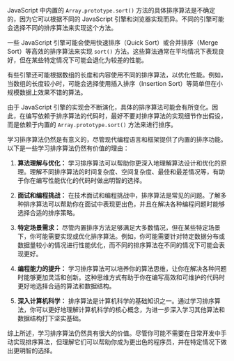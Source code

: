 JavaScript 中内置的 `Array.prototype.sort()` 方法的具体排序算法是不确定的，因为它可以根据不同的 JavaScript 引擎和浏览器实现而异。不同的引擎可能会选择不同的排序算法来实现这个方法。

一些 JavaScript 引擎可能会使用快速排序（Quick Sort）或合并排序（Merge Sort）等高效的排序算法来实现 `sort()` 方法。这些算法通常在平均情况下表现良好，但在某些特定情况下可能会退化为较差的性能。

有些引擎还可能根据数组的长度和内容使用不同的排序算法，以优化性能。例如，当数组的长度较小时，可能会选择使用插入排序（Insertion Sort）等简单但在小规模数据上效果不错的算法。

由于 JavaScript 引擎的实现会不断演化，具体的排序算法可能会有所变化。因此，在编写依赖于排序算法的代码时，最好不要对排序算法的实现细节作出假设，而是依赖于内置的 `Array.prototype.sort()` 方法来进行排序。

学习排序算法仍然是有意义的，尽管现代编程语言和框架提供了内置的排序功能。以下是一些学习排序算法仍然有价值的理由：

1. **算法理解与优化：** 学习排序算法可以帮助你更深入地理解算法设计和优化的原理。理解不同排序算法的时间复杂度、空间复杂度、最佳和最差情况等，有助于你在编写性能优化的代码时做出明智的选择。

2. **面试和编程挑战：** 在技术面试和编程挑战中，排序算法是常见的问题。了解多种排序算法可以帮助你在面试中表现更出色，并且在解决各种编程问题时能够选择合适的排序策略。

3. **特定场景需求：** 尽管内置排序方法足够满足大多数情况，但在某些特定场景下，你可能需要实现或优化排序算法。例如，你可能需要针对特定数据分布或数据量较小的情况进行性能优化，而不同的排序算法在不同的情况下可能会表现更好。

4. **编程能力的提升：** 学习排序算法可以培养你的算法思维，让你在解决各种问题时能够更加灵活和创新。这种思维方式有助于你在编写高效和可维护的代码时更好地选择合适的算法和数据结构。

5. **深入计算机科学：** 排序算法是计算机科学的基础知识之一。通过学习排序算法，你可以更好地理解计算机科学的核心概念，为进一步深入学习其他算法和数据结构打下坚实基础。

综上所述，学习排序算法仍然具有很大的价值。尽管你可能不需要在日常开发中手动实现排序算法，但理解它们可以帮助你成为更出色的程序员，并在特定情况下做出更明智的选择。